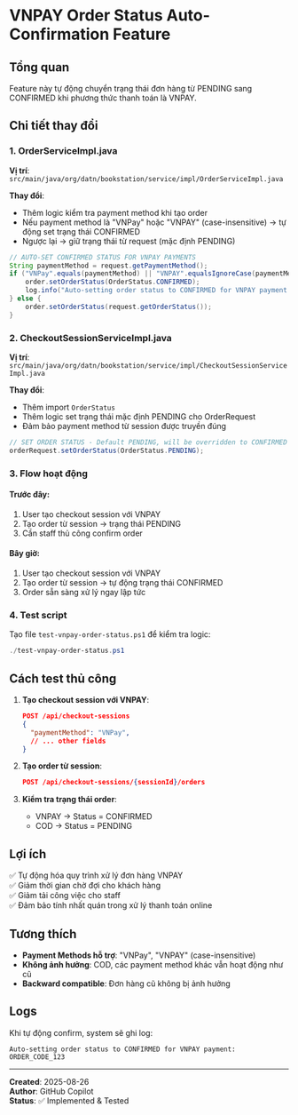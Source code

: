 # VNPAY Order Status Auto-Confirmation Feature

## Tổng quan
Feature này tự động chuyển trạng thái đơn hàng từ PENDING sang CONFIRMED khi phương thức thanh toán là VNPAY.

## Chi tiết thay đổi

### 1. OrderServiceImpl.java
**Vị trí**: `src/main/java/org/datn/bookstation/service/impl/OrderServiceImpl.java`

**Thay đổi**:
- Thêm logic kiểm tra payment method khi tạo order
- Nếu payment method là "VNPay" hoặc "VNPAY" (case-insensitive) → tự động set trạng thái CONFIRMED  
- Ngược lại → giữ trạng thái từ request (mặc định PENDING)

```java
// AUTO-SET CONFIRMED STATUS FOR VNPAY PAYMENTS
String paymentMethod = request.getPaymentMethod();
if ("VNPay".equals(paymentMethod) || "VNPAY".equalsIgnoreCase(paymentMethod)) {
    order.setOrderStatus(OrderStatus.CONFIRMED);
    log.info("Auto-setting order status to CONFIRMED for VNPAY payment: {}", order.getCode());
} else {
    order.setOrderStatus(request.getOrderStatus());
}
```

### 2. CheckoutSessionServiceImpl.java
**Vị trí**: `src/main/java/org/datn/bookstation/service/impl/CheckoutSessionServiceImpl.java`

**Thay đổi**:
- Thêm import `OrderStatus`
- Thêm logic set trạng thái mặc định PENDING cho OrderRequest
- Đảm bảo payment method từ session được truyền đúng

```java
// SET ORDER STATUS - Default PENDING, will be overridden to CONFIRMED for VNPAY in OrderService
orderRequest.setOrderStatus(OrderStatus.PENDING);
```

### 3. Flow hoạt động

#### Trước đây:
1. User tạo checkout session với VNPAY
2. Tạo order từ session → trạng thái PENDING
3. Cần staff thủ công confirm order

#### Bây giờ:
1. User tạo checkout session với VNPAY  
2. Tạo order từ session → tự động trạng thái CONFIRMED
3. Order sẵn sàng xử lý ngay lập tức

### 4. Test script

Tạo file `test-vnpay-order-status.ps1` để kiểm tra logic:

```powershell
./test-vnpay-order-status.ps1
```

## Cách test thủ công

1. **Tạo checkout session với VNPAY**:
   ```json
   POST /api/checkout-sessions
   {
     "paymentMethod": "VNPay",
     // ... other fields
   }
   ```

2. **Tạo order từ session**:
   ```json  
   POST /api/checkout-sessions/{sessionId}/orders
   ```

3. **Kiểm tra trạng thái order**:
   - VNPAY → Status = CONFIRMED
   - COD → Status = PENDING

## Lợi ích

✅ Tự động hóa quy trình xử lý đơn hàng VNPAY  
✅ Giảm thời gian chờ đợi cho khách hàng  
✅ Giảm tải công việc cho staff  
✅ Đảm bảo tính nhất quán trong xử lý thanh toán online  

## Tương thích  

- **Payment Methods hỗ trợ**: "VNPay", "VNPAY" (case-insensitive)
- **Không ảnh hưởng**: COD, các payment method khác vẫn hoạt động như cũ
- **Backward compatible**: Đơn hàng cũ không bị ảnh hưởng

## Logs

Khi tự động confirm, system sẽ ghi log:
```
Auto-setting order status to CONFIRMED for VNPAY payment: ORDER_CODE_123
```

---

**Created**: 2025-08-26  
**Author**: GitHub Copilot  
**Status**: ✅ Implemented & Tested
